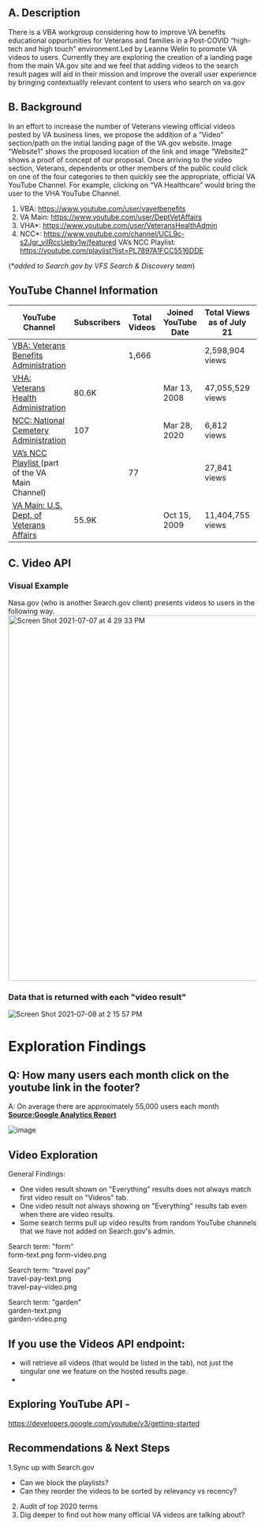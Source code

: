 
##  A. Description
There is a VBA workgroup considering how to improve VA benefits educational opportunities for Veterans and families in a Post-COVID “high-tech and high touch” environment.Led by Leanne Welin to promote VA videos to users. Currently they are exploring the creation of a landing page from the main VA.gov site and we feel that adding videos to the search result pages will aid in their mission and improve the overall user experience by bringing contextuallly relevant content to users who search on va.gov


## B. Background 
In an effort to increase the number of Veterans viewing official videos posted by VA business lines, we propose the addition of a “Video” section/path on the initial landing page of the VA.gov website.
Image “Website1” shows the proposed location of the link and image “Website2” shows a proof of concept of our proposal. Once arriving to the video section, Veterans, dependents or other members of the public could click on one of the four categories to then quickly see the appropriate, official VA YouTube Channel. For example, clicking on “VA Healthcare” would bring the user to the VHA YouTube Channel.

1. VBA: https://www.youtube.com/user/vavetbenefits <br/>
2. VA Main: https://www.youtube.com/user/DeptVetAffairs<br/>
3. VHA*: https://www.youtube.com/user/VeteransHealthAdmin <br/>
4. NCC*: https://www.youtube.com/channel/UCL9c-s2Jgr_viIRccUeby1w/featured VA’s NCC Playlist: https://youtube.com/playlist?list=PL7897A1FCC5516DDE<br/>

(_*added to Search.gov by VFS Search & Discovery team_)

## YouTube Channel Information
 | YouTube Channel                                 | Subscribers | Total Videos | Joined YouTube Date | Total Views as of July 21 | Popular Topics |
|-------------------------------------------------|-------------|--------------|---------------------|---------------------------|----------------|
| [VBA: Veterans Benefits Administration  ](https://www.youtube.com/user/vavetbenefits)         |             | 1,666        |                     | 2,598,904 views           |                |
| [VHA: Veterans Health Administration](https://www.youtube.com/user/VeteransHealthAdmin)             | 80.6K       |              | Mar 13, 2008        | 47,055,529 views          |                |
| [NCC: National Cemetery Administration](https://www.youtube.com/channel/UCL9c-s2Jgr_viIRccUeby1w/featured)           | 107         |              | Mar 28, 2020        | 6,812 views               |                |
| [VA’s NCC Playlist ](https://youtube.com/playlist?list=PL7897A1FCC5516DDE)(part of the VA Main Channel) |             | 77           |                     | 27,841 views              |                |
| [VA Main: U.S. Dept. of Veterans Affairs](https://www.youtube.com/user/DeptVetAffairs)         | 55.9K       |              | Oct 15, 2009        | 11,404,755 views          |                |

## C. Video API
### Visual Example 
Nasa.gov (who is another Search.gov client) presents videos to users in the following way. 
<img width="741" alt="Screen Shot 2021-07-07 at 4 29 33 PM" src="https://user-images.githubusercontent.com/72393866/124824960-07b36e00-df41-11eb-85b6-e2c51cdba54b.png">

### Data that is returned with each "video result"
![Screen Shot 2021-07-08 at 2 15 57 PM](https://user-images.githubusercontent.com/72393866/124984269-ff256b00-e006-11eb-8418-ba8ad40eb59a.png)
 
 

# Exploration Findings

##  Q: How many users each month click on the youtube link in the footer?  <br/>
A: On average there are approximately 55,000 users each month [**Source:Google Analytics Report**](https://analytics.google.com/analytics/web/?authuser=1#/report/content-event-events/a50123418w177519031p176188361/explorer-table.plotKeys=%5B%5D&explorer-table.filter=youtube&_r.drilldown=analytics.eventCategory:Interactions/) 

![image](https://user-images.githubusercontent.com/72393866/128773284-726ed4d4-91d3-4679-818a-876d3aaa9ca3.png)



## Video Exploration

General Findings:
* One video result shown on "Everything" results does not always match first video result on "Videos" tab. 
* One video result not always showing on "Everything" results tab even when there are video results. 
* Some search terms pull up video results from random YouTube channels that we have not added on Search.gov's admin. 

Search term: "form"  
form-text.png
form-video.png  

Search term: "travel pay"  
travel-pay-text.png  
travel-pay-video.png  

Search term: "garden"  
garden-text.png  
garden-video.png 

## If you use the Videos API endpoint:
 - will retrieve all videos (that would be listed in the tab), not just the singular one we feature on the hosted results page. 
 - 
## Exploring YouTube API - 
https://developers.google.com/youtube/v3/getting-started

## Recommendations & Next Steps

1.Sync up with Search.gov
- Can we block the playlists?
- Can they reorder the videos to be sorted by relevancy vs recency? 

2. Audit of top 2020 terms 
3. Dig deeper to find out how many official VA videos are talking about?



